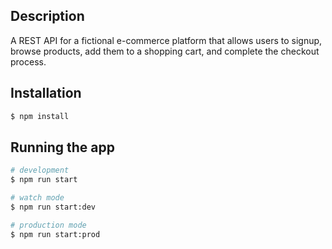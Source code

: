 ## Description

A REST API for a fictional e-commerce platform that allows users to signup,
browse products, add them to a shopping cart, and complete the checkout process.

## Installation

```bash
$ npm install
```

## Running the app

```bash
# development
$ npm run start

# watch mode
$ npm run start:dev

# production mode
$ npm run start:prod
```
